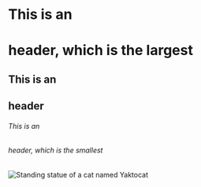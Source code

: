 # This is an <h1> header, which is the largest
## This is an <h2> header
###### This is an <h6> header, which is the smallest

![Standing statue of a cat named Yaktocat](https://octodex.github.com/images/yaktocat.png)
